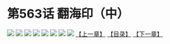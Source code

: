 # 第563话 翻海印（中）
![](https://mhpic.xiaomingtaiji.net/comic/D/斗破苍穹拆分版/563话/1.jpg-zymk.middle.webp)
![](https://mhpic.xiaomingtaiji.net/comic/D/斗破苍穹拆分版/563话/2.jpg-zymk.middle.webp)
![](https://mhpic.xiaomingtaiji.net/comic/D/斗破苍穹拆分版/563话/3.jpg-zymk.middle.webp)
![](https://mhpic.xiaomingtaiji.net/comic/D/斗破苍穹拆分版/563话/4.jpg-zymk.middle.webp)
![](https://mhpic.xiaomingtaiji.net/comic/D/斗破苍穹拆分版/563话/5.jpg-zymk.middle.webp)
![](https://mhpic.xiaomingtaiji.net/comic/D/斗破苍穹拆分版/563话/6.jpg-zymk.middle.webp)
![](https://mhpic.xiaomingtaiji.net/comic/D/斗破苍穹拆分版/563话/7.jpg-zymk.middle.webp)
![](https://mhpic.xiaomingtaiji.net/comic/D/斗破苍穹拆分版/563话/8.jpg-zymk.middle.webp)
[【上一章】](./562.md)
[【目录】](./READMD.md)
[【下一章】](./564.md)
